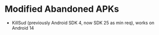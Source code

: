 # Modified Abandoned APKs

* KillSud (previously Android SDK 4, now SDK 25 as min req), works on Android 14
